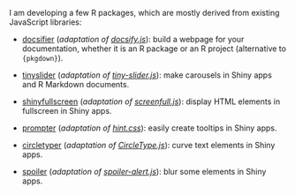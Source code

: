 I am developing a few R packages, which are mostly derived from existing JavaScript libraries:

* [docsifier](https://docsifier.etiennebacher.com) (*adaptation of [docsify.js](https://docsify.js.org/#/)*): build a webpage for your documentation, whether it is an R package or an R project (alternative to `{pkgdown}`).

* [tinyslider](https://tinyslider.etiennebacher.com) (*adaptation of [tiny-slider.js](https://github.com/ganlanyuan/tiny-slider)*): make carousels in Shiny apps and R Markdown documents.

* [shinyfullscreen](https://github.com/etiennebacher/shinyfullscreen) (*adaptation of [screenfull.js](https://github.com/sindresorhus/screenfull.js)*): display HTML elements in fullscreen in Shiny apps.

* [prompter](https://github.com/etiennebacher/prompter) (*adaptation of [hint.css](https://github.com/chinchang/hint.css)*): easily create tooltips in Shiny apps.

* [circletyper](https://github.com/etiennebacher/circletyper) (*adaptation of [CircleType.js](https://github.com/etiennebacher/circletyper)*): curve text elements in Shiny apps.

* [spoiler](https://github.com/etiennebacher/spoiler) (*adaptation of [spoiler-alert.js](https://github.com/joshbuddy/spoiler-alert)*): blur some elements in Shiny apps.
